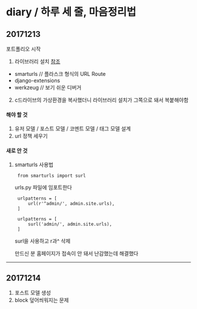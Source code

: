 # diary / 하루 세 줄, 마음정리법

## 20171213
포트폴리오 시작  
1. 라이브러리 설치 [참조](https://libsora.so/posts/good-django-library/)
- smarturls // 플라스크 형식의 URL Route
- django-extensions
- werkzeug // 보기 쉬운 디버거
2. c드라이브의 가상환경을 복사했더니 라이브러리 설치가 그쪽으로 돼서 복붙해야함
#### 해야 할 것
1. 유저 모델 / 포스트 모델 / 코멘트 모델 / 태그 모델 설계
2. url 정책 세우기
#### 새로 안 것
1. smarturls 사용법

        from smarturls import surl

    urls.py 파일에 임포트한다

        urlpatterns = [
            url(r'^admin/', admin.site.urls),
        ]

        urlpatterns = [
            surl('admin/', admin.site.urls),
        ]
    surl을 사용하고 r과^ 삭제

    만드신 분 홈페이지가 접속이 안 돼서 난감했는데 해결했다
---
## 20171214
1. 포스트 모델 생성
2. block 덮어씌워지는 문제